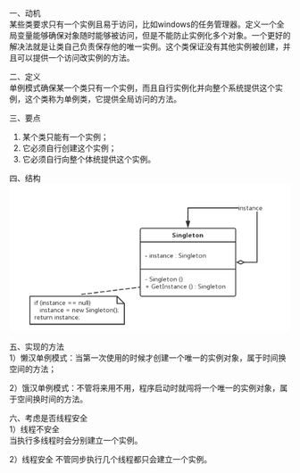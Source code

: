 一、动机  
   某些类要求只有一个实例且易于访问，比如windows的任务管理器。定义一个全局变量能够确保对象随时能够被访问，但是不能防止实例化多个对象。一个更好的解决法就是让类自己负责保存他的唯一实例。这个类保证没有其他实例被创建，并且可以提供一个访问改实例的方法。  
   
二、定义  
   单例模式确保某一个类只有一个实例，而且自行实例化并向整个系统提供这个实例，这个类称为单例类，它提供全局访问的方法。  
   
三、要点  
   1. 某个类只能有一个实例；     
   2. 它必须自行创建这个实例；     
   3. 它必须自行向整个体统提供这个实例。  
   
四、结构  
![image](https://github.com/HZSDU/-offer2/blob/master/image/Singleton%20Pattern.png)  
  
五、实现的方法  
1）懒汉单例模式：当第一次使用的时候才创建一个唯一的实例对象，属于时间换空间的方法；  

2）饿汉单例模式：不管将来用不用，程序启动时就闯将一个唯一的实例对象，属于空间换时间的方法。  

六、考虑是否线程安全  
1）线程不安全   
当执行多线程时会分别建立一个实例。    

2）线程安全
不管同步执行几个线程都只会建立一个实例。
